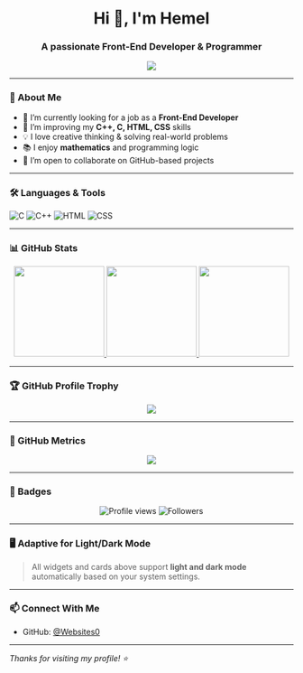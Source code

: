 <h1 align="center">Hi 👋, I'm Hemel </h1>
<h3 align="center">A passionate Front-End Developer & Programmer</h3>

<p align="center">
  <img src="https://readme-typing-svg.herokuapp.com?font=Fira+Code&duration=3000&pause=1000&color=3B82F6&center=true&vCenter=true&lines=I+love+Problem+Solving;Creative+Thinker+%26+Math+Enthusiast;Frontend+Developer+%26+Coder;Always+learning+new+things" />
</p>

---

### 💫 About Me

- 🔭 I’m currently looking for a job as a **Front-End Developer**
- 🌱 I’m improving my **C++, C, HTML, CSS** skills
- 💡 I love creative thinking & solving real-world problems
- 📚 I enjoy **mathematics** and programming logic
- 🤝 I’m open to collaborate on GitHub-based projects

---

### 🛠️ Languages & Tools

![C](https://img.shields.io/badge/-C-333?style=flat-square&logo=c)
![C++](https://img.shields.io/badge/-C++-333?style=flat-square&logo=c%2B%2B&logoColor=blue)
![HTML](https://img.shields.io/badge/-HTML5-333?style=flat-square&logo=html5)
![CSS](https://img.shields.io/badge/-CSS3-333?style=flat-square&logo=css3&logoColor=1572B6)

---

### 📊 GitHub Stats

<div align="center">

<!-- Dark Mode Compatible GitHub Stats -->
<a href="https://github.com/Websites0">
  <img height="160" src="https://github-readme-stats.vercel.app/api?username=Websites0&show_icons=true&theme=default&hide_border=false&bg_color=00000000" />
</a>

<a href="https://github.com/Websites0">
  <img height="160" src="https://github-readme-stats.vercel.app/api/top-langs/?username=Websites0&layout=compact&theme=default&hide_border=false&bg_color=00000000" />
</a>

<!-- Streak Stats -->
<a href="https://github.com/Websites0">
  <img height="160" src="https://streak-stats.demolab.com/?user=Websites0&theme=default&hide_border=false&background=FFFFFF00" />
</a>

</div>

---

### 🏆 GitHub Profile Trophy

<p align="center">
  <img src="https://github-profile-trophy.vercel.app/?username=Websites0&theme=flat&no-bg=true&no-frame=true" />
</p>

---

### 🧮 GitHub Metrics

<p align="center">
  <img src="https://github-profile-summary-cards.vercel.app/api/cards/profile-details?username=Websites0&theme=github_dark" />
</p>

---

### 📌 Badges

<p align="center">
  <img src="https://komarev.com/ghpvc/?username=Websites0&style=flat-square&color=blue" alt="Profile views"/>
  <img src="https://img.shields.io/github/followers/Websites0?style=social" alt="Followers"/>
</p>

---

### 🖥️ Adaptive for Light/Dark Mode

> All widgets and cards above support **light and dark mode** automatically based on your system settings.

---

### 📫 Connect With Me

- GitHub: [@Websites0](https://github.com/Websites0)

---

_Thanks for visiting my profile! ⭐_
